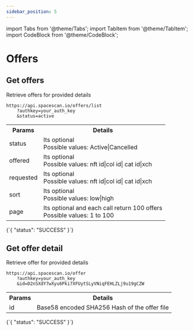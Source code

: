 ```yaml
---
sidebar_position: 5
---
```

import Tabs from '@theme/Tabs';
import TabItem from '@theme/TabItem';
import CodeBlock from '@theme/CodeBlock';

# Offers

## Get offers

Retrieve offers for provided details

```
https://api.spacescan.io/offers/list
    ?authkey=your_auth_key
    &status=active
```

<Tabs>
  <TabItem value="Request" label="Request" default>
    <table border="0">
        <tr><th colspan="10">Params</th><th>Details</th></tr>
        <tr><td colspan="10">status</td><td>Its optional <br/>
            Possible values:
      Active|Cancelled</td></tr>
      <tr><td colspan="10">offered</td><td>Its optional <br/>
            Possible values:
      nft id|col id| cat id|xch</td></tr>
      <tr><td colspan="10">requested</td><td>Its optional <br/>
            Possible values:
      nft id|col id| cat id|xch</td></tr>
      <tr><td colspan="10">sort</td><td>Its optional <br/>
            Possible values:
      low|high</td></tr>
      <tr><td colspan="10">page</td><td>Its optional and each call return 100 offers <br/>
            Possible values:
      1 to 100</td></tr>
    </table>
  </TabItem>
  <TabItem value="Response" label="Response">
  <CodeBlock language="jsx">
  {`{
    "status": "SUCCESS"
}`}
  </CodeBlock>
  </TabItem>
</Tabs>

## Get offer detail

Retrieve offer for provided details

```
https://api.spacescan.io/offer
    ?authkey=your_auth_key
    &id=D2nSXdY7wXyu6Pki7XFUytSLyVNiqFEHLZLj9u19gCZW
```

<Tabs>
  <TabItem value="Request" label="Request" default>
    <table border="0">
        <tr><th colspan="10">Params</th><th>Details</th></tr>
        <tr><td colspan="10">id</td><td>Base58 encoded SHA256 Hash of the offer file</td></tr>
    </table>
  </TabItem>
  <TabItem value="Response" label="Response">
  <CodeBlock language="jsx">
  {`{
    "status": "SUCCESS"
}`}
  </CodeBlock>
  </TabItem>
</Tabs>

